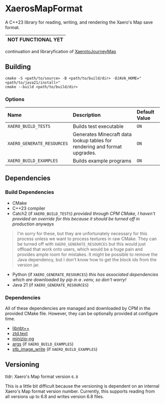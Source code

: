 # XaerosMapFormat
A C++23 library for reading, writing, and rendering the Xaero's Map save format.

| NOT FUNCTIONAL YET |
|--------------------|

continuation and libraryfication of [XaerotoJourneyMap](https://github.com/DanDucky/XaerotoJourneyMap)

## Building
```shell
cmake -S <path/to/source> -B <path/to/build/dir> -DJAVA_HOME="<path/to/java21/install>"
cmake --build <path/to/build/dir>
```

### Options
| Name                       | Description                                                                                 | Default Value |
|:---------------------------|:--------------------------------------------------------------------------------------------|:--------------|
| `XAERO_BUILD_TESTS`        | Builds test executable                                                                      | `ON`          |
| `XAERO_GENERATE_RESOURCES` | Generates Minecraft data lookup tables for rendering and format upgrades.                   | `ON`          |
| `XAERO_BUILD_EXAMPLES`     | Builds example programs                                                                     | `ON`          |

## Dependencies

### Build Dependencies

- CMake
- C++23 compiler
- Catch2 (if `XAERO_BUILD_TESTS`) *provided through CPM CMake, I haven't provided an override for this because it should be turned off in production anyways*

> I'm sorry for these, but they are unfortunately necessary for this process unless we want to process textures in raw CMake. They can be turned off with `XAERO_GENERATE_RESOURCES` but this would just offload that work onto users, which would be a huge pain and provides ample room for mistakes. It might be possible to remove the Java dependency, but I don't know how to get the block ids from the version jar.

- Python (if `XAERO_GENERATE_RESOURCES`) *this has associated dependencies which are downloaded by pip in a .venv, so don't worry!*
- Java 21 (if `XAERO_GENERATE_RESOURCES`)

### Dependencies

All of these dependencies are managed and downloaded by CPM in the provided CMake file. However, they can be optionally provided at configure time.

- [libnbt++](https://github.com/PrismLauncher/libnbtplusplus)
- [ztd.text](https://github.com/soasis/text)
- [minizip-ng](https://github.com/zlib-ng/minizip-ng)
- [args](https://github.com/Taywee/args) (if `XAERO_BUILD_EXAMPLES`)
- [stb_image_write](https://github.com/nothings/stb) (if `XAERO_BUILD_EXAMPLES`)

## Versioning

tldr: Xaero's Map format version `6.8`

This is a little bit difficult because the versioning is dependent on an internal Xaero's Map format version number. 
Currently, this supports reading from all versions up to 6.8 and writes version 6.8 files.